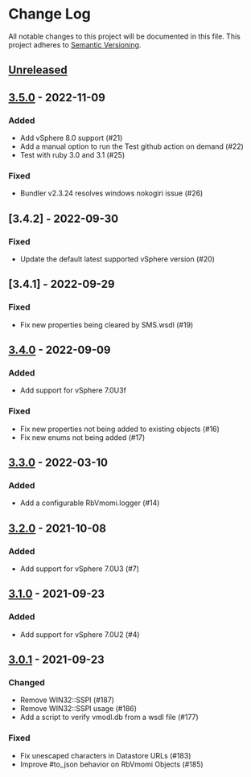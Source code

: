 # Change Log
All notable changes to this project will be documented in this file.
This project adheres to [Semantic Versioning](http://semver.org/).

## [Unreleased]

## [3.5.0] - 2022-11-09
### Added
- Add vSphere 8.0 support (#21)
- Add a manual option to run the Test github action on demand (#22)
- Test with ruby 3.0 and 3.1 (#25)

### Fixed
- Bundler v2.3.24 resolves windows nokogiri issue (#26)

## [3.4.2] - 2022-09-30
### Fixed
- Update the default latest supported vSphere version (#20)

## [3.4.1] - 2022-09-29
### Fixed
- Fix new properties being cleared by SMS.wsdl (#19)

## [3.4.0] - 2022-09-09
### Added
- Add support for vSphere 7.0U3f

### Fixed
- Fix new properties not being added to existing objects (#16)
- Fix new enums not being added (#17)

## [3.3.0] - 2022-03-10
### Added
- Add a configurable RbVmomi.logger (#14)

## [3.2.0] - 2021-10-08
### Added
- Add support for vSphere 7.0U3 (#7)

## [3.1.0] - 2021-09-23
### Added
- Add support for vSphere 7.0U2 (#4)

## [3.0.1] - 2021-09-23
### Changed
- Remove WIN32::SSPI (#187)
- Remove WIN32::SSPI usage (#186)
- Add a script to verify vmodl.db from a wsdl file (#177)

### Fixed
- Fix unescaped characters in Datastore URLs (#183)
- Improve #to_json behavior on RbVmomi Objects (#185)

[Unreleased]: https://github.com/ManageIQ/rbvmomi2/compare/v3.5.0...HEAD
[3.5.0]: https://github.com/ManageIQ/rbvmomi2/compare/v3.5.0...v3.4.0
[3.4.0]: https://github.com/ManageIQ/rbvmomi2/compare/v3.4.0...v3.3.0
[3.3.0]: https://github.com/ManageIQ/rbvmomi2/compare/v3.2.0...v3.3.0
[3.2.0]: https://github.com/ManageIQ/rbvmomi2/compare/v3.1.0...v3.2.0
[3.1.0]: https://github.com/ManageIQ/rbvmomi2/compare/v3.0.1...v3.1.0
[3.0.1]: https://github.com/ManageIQ/rbvmomi2/compare/v3.0.0-1...v3.0.1
